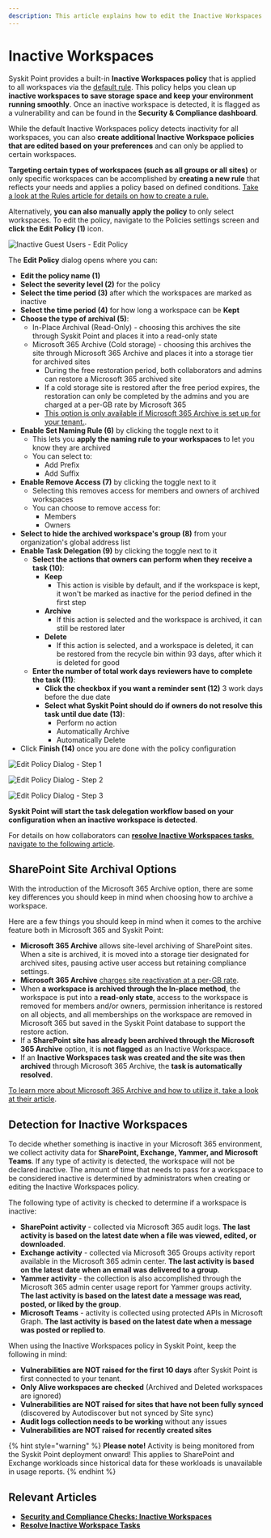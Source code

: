 ```yaml
---
description: This article explains how to edit the Inactive Workspaces policy.
---
```


# Inactive Workspaces

Syskit Point provides a built-in **Inactive Workspaces policy** that is applied to all workspaces via the [default rule](policy-automation/#default-rule). This policy helps you clean up **inactive workspaces to save storage space and keep your environment running smoothly**. Once an inactive workspace is detected, it is flagged as a vulnerability and can be found in the **Security & Compliance dashboard**.

While the default Inactive Workspaces policy detects inactivity for all workspaces, you can also **create additional Inactive Workspace policies that are edited based on your preferences** and can only be applied to certain workspaces.

**Targeting certain types of workspaces (such as all groups or all sites)** or only specific workspaces can be accomplished by **creating a new rule** that reflects your needs and applies a policy based on defined conditions. [Take a look at the Rules article for details on how to create a rule.](policy-automation.md)

Alternatively, **you can also manually apply the policy** to only select workspaces.   To edit the policy, navigate to the Policies settings screen and **click the Edit Policy (1)** icon.

![Inactive Guest Users - Edit Policy](../../.gitbook/assets/inactive-workspaces-admin-edit.png)

The **Edit Policy** dialog opens where you can:

* **Edit the policy name (1)**
* **Select the severity level (2)** for the policy
* **Select the time period (3)** after which the workspaces are marked as inactive
* **Select the time period (4)** for how long a workspace can be **Kept**
* **Choose the type of archival (5)**:
  * In-Place Archival (Read-Only) - choosing this archives the site through Syskit Point and places it into a read-only state
  * Microsoft 365 Archive (Cold storage) - choosing this archives the site through Microsoft 365 Archive and places it into a storage tier for archived sites
    * During the free restoration period, both collaborators and admins can restore a Microsoft 365 archived site
    * If a cold storage site is restored after the free period expires, the restoration can only be completed by the admins and you are charged at a per-GB rate by Microsoft 365
    * [This option is only available if Microsoft 365 Archive is set up for your tenant.](https://learn.microsoft.com/en-us/microsoft-365/archive/archive-overview?view=o365-worldwide).
* **Enable Set Naming Rule (6)** by clicking the toggle next to it
  * This lets you **apply the naming rule to your workspaces** to let you know they are archived
  * You can select to:
    * Add Prefix
    * Add Suffix
* **Enable Remove Access (7)** by clicking the toggle next to it
  * Selecting this removes access for members and owners of archived workspaces
  * You can choose to remove access for:
    * Members
    * Owners
* **Select to hide the archived workspace's group (8)** from your organization's global address list
* **Enable Task Delegation (9)** by clicking the toggle next to it
  * **Select the actions that owners can perform when they receive a task (10)**:
    * **Keep**
      * This action is visible by default, and if the workspace is kept, it won't be marked as inactive for the period defined in the first step
    * **Archive**
      * If this action is selected and the workspace is archived, it can still be restored later
    * **Delete**
      * If this action is selected, and a workspace is deleted, it can be restored from the recycle bin within 93 days, after which it is deleted for good
  * **Enter the number of total work days reviewers have to complete the task (11)**:
    * **Click the checkbox if you want a reminder sent (12)** 3 work days before the due date
    * **Select what Syskit Point should do if owners do not resolve this task until due date (13)**:
      * Perform no action
      * Automatically Archive
      * Automatically Delete
* Click **Finish (14)** once you are done with the policy configuration &#x20;

![Edit Policy Dialog - Step 1](../../.gitbook/assets/inactive-workspaces-admin-edit-step-1.png)

![Edit Policy Dialog - Step 2](../../.gitbook/assets/inactive-workspaces-admin-edit-step-2.png)

![Edit Policy Dialog - Step 3](../../.gitbook/assets/inactive-workspaces-admin-edit-step-3.png)

**Syskit Point will start the task delegation workflow based on your configuration when an inactive workspace is detected**.

For details on how collaborators can [**resolve Inactive Workspaces tasks**, navigate to the following article](../../point-collaborators/resolve-governance-tasks/inactive-workspaces.md).

## SharePoint Site Archival Options

With the introduction of the Microsoft 365 Archive option, there are some key differences you should keep in mind when choosing how to archive a workspace.

Here are a few things you should keep in mind when it comes to the archive feature both in Microsoft 365 and Syskit Point:

* **Microsoft 365 Archive** allows site-level archiving of SharePoint sites. When a site is archived, it is moved into a storage tier designated for archived sites, pausing active user access but retaining compliance settings.
* **Microsoft 365 Archive** [charges site reactivation at a per-GB rate](https://learn.microsoft.com/en-us/microsoft-365/archive/archive-pricing?view=o365-worldwide).
* When **a workspace is archived through the In-place method**, the workspace is put into a **read-only state**, access to the workspace is removed for members and/or owners, permission inheritance is restored on all objects, and all memberships on the workspace are removed in Microsoft 365 but saved in the Syskit Point database to support the restore action.
* If a **SharePoint site has already been archived through the Microsoft 365 Archive** option, it is **not flagged** as an Inactive Workspace.
* If an **Inactive Workspaces task was created and the site was then archived** through Microsoft 365 Archive, the **task is automatically resolved**.

[To learn more about Microsoft 365 Archive and how to utilize it, take a look at their article](https://learn.microsoft.com/en-us/microsoft-365/archive/archive-overview?view=o365-worldwide).

## Detection for Inactive Workspaces

To decide whether something is inactive in your Microsoft 365 environment, we collect activity data for **SharePoint, Exchange, Yammer, and Microsoft Teams**. If any type of activity is detected, the workspace will not be declared inactive. The amount of time that needs to pass for a workspace to be considered inactive is determined by administrators when creating or editing the Inactive Workspaces policy.

The following type of activity is checked to determine if a workspace is inactive:

* **SharePoint activity** - collected via Microsoft 365 audit logs. **The last activity is based on the latest date when a file was viewed, edited, or downloaded**.
* **Exchange activity** - collected via Microsoft 365 Groups activity report available in the Microsoft 365 admin center. **The last activity is based on the latest date when an email was delivered to a group**.
* **Yammer activity** - the collection is also accomplished through the Microsoft 365 admin center usage report for Yammer groups activity. **The last activity is based on the latest date a message was read, posted, or liked by the group**.
* **Microsoft Teams** - activity is collected using protected APIs in Microsoft Graph. **The last activity is based on the latest date when a message was posted or replied to**.

When using the Inactive Workspaces policy in Syskit Point, keep the following in mind: &#x20;

* **Vulnerabilities are NOT raised for the first 10 days** after Syskit Point is first connected to your tenant.
* **Only Alive workspaces are checked** (Archived and Deleted workspaces are ignored)
* **Vulnerabilities are NOT raised for sites that have not been fully synced** (discovered by Autodiscover but not synced by Site sync)
* **Audit logs collection needs to be working** without any issues
* **Vulnerabilities are NOT raised for recently created sites**

{% hint style="warning" %}
**Please note!**   Activity is being monitored from the Syskit Point deployment onward! This applies to SharePoint and Exchange workloads since historical data for these workloads is unavailable in usage reports.
{% endhint %}

## Relevant Articles

* [**Security and Compliance Checks: Inactive Workspaces**](../security-compliance-checks/inactive-workspaces.md)
* [**Resolve Inactive Workspace Tasks**](../../point-collaborators/resolve-governance-tasks/inactive-workspaces.md)

